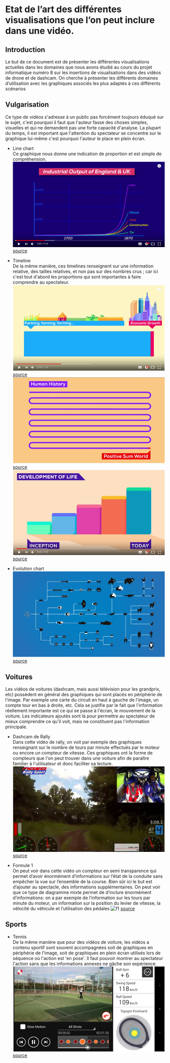 # Etat de l’art des différentes visualisations que l’on peut inclure dans une vidéo.

## Introduction
Le but de ce document est de présenter les différentes visualisations actuelles dans les domaines que nous avons étudié au cours du projet informatique numéro 8 sur les insertions de visualisations dans des vidéos de drone et de dashcam. On cherche à présenter les différents domaines d’utilisation avec les graphiques associés les plus adaptés à ces différents scénarios

## Vulgarisation 
Ce type de vidéos s'adresse à un public pas forcément toujours éduqué sur le sujet, c'est pourquoi il faut que l'auteur fasse des choses simples, visuelles et qui ne demandent pas une forte capacité d'analyse.
La plupart du temps, il est important que l'attention du spectateur se concentre sur le graphique lui-même c'est pourquoi l'auteur le place en plein écran.
* Line chart <br/>
Ce graphique nous donne une indication de proportion et est simple de compréhension.
![line chart](images/kurz_linechart.png)
<a href="https://www.youtube.com/watch?v=rvskMHn0sqQ">source</a>

* Timeline <br/>
De la même manière, ces timelines renseignent sur une information relative, des tailles relatives, et non pas sur des nombres crus ; car ici c'est tout d'abord les proportions qui sont importantes à faire comprendre au spectateur.
![timeline1](images/kurz_frise.png)
<a href="https://www.youtube.com/watch?v=rvskMHn0sqQ">source</a>
![timeline2](images/kurz_frise2.png)
<a href="https://www.youtube.com/watch?v=rvskMHn0sqQ">source</a>
![timeline3](images/kurz_frise3.png)
<a href="https://www.youtube.com/watch?v=UjtOGPJ0URM">source</a>
* Evolution chart <br/>
![evolution chart](images/kurz_evolution.png)
<a href="https://www.youtube.com/watch?v=hOfRN0KihOU">source</a>

## Voitures
Les vidéos de voitures (dashcam, mais aussi télévision pour les grandprix, etc) possèdent en général des graphiques qui sont placés en périphérie de l'image. Par exemple une carte du circuit en haut à gauche de l'image, un compte tour en bas à droite, etc. Cela se justifie par le fait que l'information réellement importante est ce qui se passe à l'écran, le mouvement de la voiture. Les indicateurs ajoutés sont là pour permettre au spectateur de mieux comprendre ce qu'il voit, mais ne constituent pas l'information principale.

* Dashcam de Rally <br/>
Dans cette vidéo de rally, on voit par exemple des graphiques renseignant sur le nombre de tours par minute effectués par le moteur ou encore un compteur de vitesse. Ces graphiques ont la forme de compteurs que l'on peut trouver dans une voiture afin de paraître familier à l'utilisateur et donc faciliter sa lecture.
![rally](images/sportscar.png)
<a href="https://www.youtube.com/watch?v=CnXahzECtUo">source</a>

* Formule 1 <br/>
On peut voir dans cette vidéo un compteur en semi transparence qui permet d’avoir énormément d’informations sur l’état de la conduite sans empêcher la vue sur l’ensemble de la course. Bien sûr ici le but est d’ajouter au spectacle, des informations supplémentaires.
On peut voir que ce type de diagramme mixte permet de d’inclure énormément d’informations: on a par exemple de l’information sur les tours par minute du moteur, un information sur la position du levier de vitesse, la vélocité du véhicule et l’utilisation des pédales
![f1](src)
<a href="https://www.youtube.com/watch?v=6yXv9SeahV8">source</a>

## Sports
* Tennis<br/>
De la même manière que pour des vidéos de voiture, les vidéos a contenu sportif sont souvent accompagnées soit de graphiques en périphérie de l'image, soit de graphiques en plein écran utilisés lors de séquence où l'action est 'en pose'.
Il faut pouvoir montrer au spectateur l'action sans que les informations annexes ne gâche son expérience.
![tennis](images/tennis.png)
<a href="https://www.youtube.com/watch?v=9Rt5v_SPk6Y">source</a>
